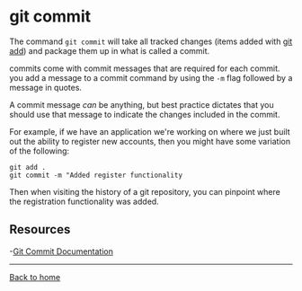 # git commit

The command `git commit` will take all tracked changes (items added with [git add](./Add.md)) and package them up in what is called a commit.

commits come with commit messages that are required for each commit. you add a message to a commit command by using the `-m` flag followed by a message in quotes.

A commit message _can_ be anything, but best practice dictates that you should use that message to indicate the changes included in the commit.

For example, if we have an application we're working on where we just built out the ability to register new accounts, then you might have some variation of the following:

```
git add . 
git commit -m "Added register functionality 
```

Then when visiting the history of a git repository, you can pinpoint where the registration functionality was added.

## Resources

-[Git Commit Documentation](https://git-scm.com/docs/git-commit)

---
[Back to home](../README.md)
